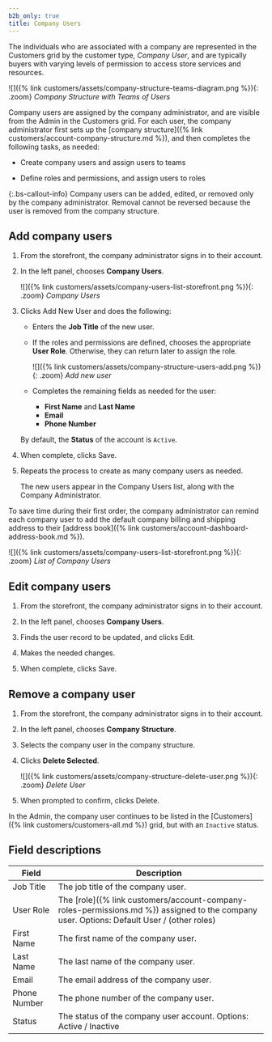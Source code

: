 ```yaml
---
b2b_only: true
title: Company Users
---
```


The individuals who are associated with a company are represented in the Customers grid by the customer type, _Company User_, and are typically buyers with varying levels of permission to access store services and resources.

![]({% link customers/assets/company-structure-teams-diagram.png %}){: .zoom}
_Company Structure with Teams of Users_

Company users are assigned by the company administrator, and are visible from the Admin in the Customers grid. For each user, the company administrator first sets up the [company structure]({% link customers/account-company-structure.md %}), and then completes the following tasks, as needed:

- Create company users and assign users to teams

- Define roles and permissions, and assign users to roles

{:.bs-callout-info}
Company users can be added, edited, or removed only by the company administrator. Removal cannot be reversed because the user is removed from the company structure.

## Add company users

1. From the storefront, the company administrator signs in to their account.

1. In the left panel, chooses **Company Users**.

   ![]({% link customers/assets/company-users-list-storefront.png %}){: .zoom}
   _Company Users_

1. Clicks <span class="btn">Add New User</span> and does the following:

   - Enters the **Job Title** of the new user.

   - If the roles and permissions are defined, chooses the appropriate **User Role**. Otherwise, they can return later to assign the role.

      ![]({% link customers/assets/company-structure-users-add.png %}){: .zoom}
      _Add new user_

   - Completes the remaining fields as needed for the user:

      - **First Name** and **Last Name**
      - **Email**
      - **Phone Number**

   By default, the **Status** of the account is `Active`.

1. When complete, clicks <span class="btn">Save</span>.

1. Repeats the process to create as many company users as needed.

   The new users appear in the Company Users list, along with the Company Administrator.

To save time during their first order, the company administrator can remind each company user to add the default company billing and shipping address to their [address book]({% link customers/account-dashboard-address-book.md %}).

![]({% link customers/assets/company-users-list-storefront.png %}){: .zoom}
_List of Company Users_

## Edit company users

1. From the storefront, the company administrator signs in to their account.

1. In the left panel, chooses **Company Users**.

1. Finds the user record to be updated, and clicks <span class="btn">Edit</span>.

1. Makes the needed changes.

1. When complete, clicks <span class="btn">Save</span>.

## Remove a company user

1. From the storefront, the company administrator signs in to their account.

1. In the left panel, chooses **Company Structure**.

1. Selects the company user in the company structure.

1. Clicks **Delete Selected**.

   ![]({% link customers/assets/company-structure-delete-user.png %}){: .zoom}
   _Delete User_

1. When prompted to confirm, clicks <span class="btn">Delete</span>.

In the Admin, the company user continues to be listed in the [Customers]({% link customers/customers-all.md %}) grid, but with an `Inactive` status.

## Field descriptions

| Field        | Description |
|--------------|---------------|
| Job Title    | The job title of the company user. |
| User Role    | The [role]({% link customers/account-company-roles-permissions.md %}) assigned to the company user. Options: Default User / (other roles) |
| First Name   | The first name of the company user.  |
| Last Name    | The last name of the company user.   |
| Email        | The email address of the company user.  |
| Phone Number | The phone number of the company user.  |
| Status       | The status of the company user account. Options: Active / Inactive  |
